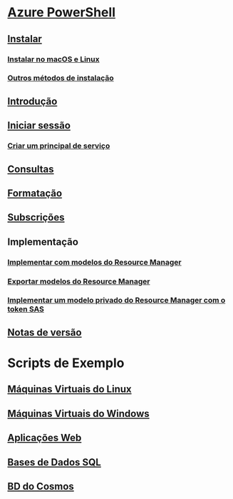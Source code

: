# [Azure PowerShell](overview.md)

## [Instalar](install-azurerm-ps.md)
### [Instalar no macOS e Linux](install-azurermps-maclinux.md)
### [Outros métodos de instalação](other-install.md)

## [Introdução](get-started-azureps.md)
## [Iniciar sessão](authenticate-azureps.md)
### [Criar um principal de serviço](create-azure-service-principal-azureps.md)

## [Consultas](queries-azureps.md)
## [Formatação](formatting-output.md)
## [Subscrições](manage-subscriptions-azureps.md)

## Implementação
### [Implementar com modelos do Resource Manager](https://docs.microsoft.com/azure/azure-resource-manager/resource-group-template-deploy)
### [Exportar modelos do Resource Manager](https://docs.microsoft.com/azure/azure-resource-manager/resource-manager-export-template-powershell)
### [Implementar um modelo privado do Resource Manager com o token SAS](https://docs.microsoft.com/azure/azure-resource-manager/resource-manager-powershell-sas-token)

## [Notas de versão](release-notes-azureps.md)

# Scripts de Exemplo
## [Máquinas Virtuais do Linux](https://docs.microsoft.com/azure/virtual-machines/linux/powershell-samples?toc=%2fpowershell%2fmodule%2ftoc.json)
## [Máquinas Virtuais do Windows](https://docs.microsoft.com/azure/virtual-machines/windows/powershell-samples?toc=%2fpowershell%2fmodule%2ftoc.json)
## [Aplicações Web](https://docs.microsoft.com/azure/app-service-web/app-service-powershell-samples?toc=%2fpowershell%2fmodule%2ftoc.json)
## [Bases de Dados SQL](https://docs.microsoft.com/azure/sql-database/sql-database-powershell-samples?toc=%2fpowershell%2fmodule%2ftoc.json)
## [BD do Cosmos](https://docs.microsoft.com/azure/cosmos-db/powershell-samples?toc=%2fpowershell%2fmodules%2ftoc.json)
